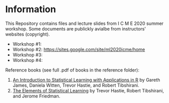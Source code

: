 # Information

This Repository contains files and lecture slides from I C M E  2020 summer workshop. Some documents are publickly avialbe from instructors' websites (copyright).

- Workshop #1: 
- Workshop #2: https://sites.google.com/site/ml2020icme/home
- Workshop #3:
- Workshop #4: 

Reference books (see full .pdf of books in the reference folder):
1. [An Introduction to Statistical Learning with Applications in R](http://faculty.marshall.usc.edu/gareth-james/ISL/) by Gareth James, Daniela Witten, Trevor Hastie, and Robert Tibshirani. 
2. [The Elements of Statistical Learning](https://web.stanford.edu/~hastie/ElemStatLearn/) by Trevor Hastie, Robert Tibshirani, and Jerome Friedman.  

